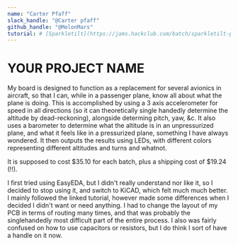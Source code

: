 ```yaml
---
name: "Carter Pfaff"
slack_handle: "@Carter pfaff"
github_handle: "@MelonMars"
tutorial: # [Sparkletilt](https://jams.hackclub.com/batch/sparkletilt-pcb)
---
```


# YOUR PROJECT NAME

<!-- Describe your board in 2-3 sentences. What are you making? What will it do? -->
My board is designed to function as a replacement for several avionics in aircraft, so that I can, while in a passenger plane, know all about what the plane is doing. This is accomplished by using a 3 axis accelerometer for speed in all directions (so it can theoretically single handedly determine the altitude by dead-reckoning), alongside determing pitch, yaw, &c. It also uses a barometer to determine what the altitude is in an unpressurized plane, and what it feels like in a pressurized plane, something I have always wondered. It then outputs the results using LEDs, with different colors representing different altitudes and turns and whatnot.

<!-- How much is it going to cost? -->
It is supposed to cost $35.10 for each batch, plus a shipping cost of $19.24 (!!).

<!-- Tell us a little bit about your design process. What were some challenges? What helped? ***Totally optional*** -->
I first tried using EasyEDA, but I didn't really understand nor like it, so I decided to stop using it, and switch to KiCAD, which felt much much better. I mainly followed the linked tutorial, however made some differences when I decided I didn't want or need anything. I had to change the layout of my PCB in terms of routing many times, and that was probably the singlehandedly most difficult part of the entire process. I also was fairly confused on how to use capacitors or resistors, but I do think I sort of have a handle on it now.
